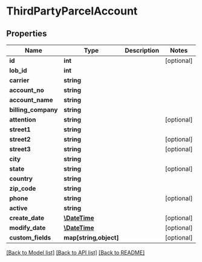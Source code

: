 # ThirdPartyParcelAccount

## Properties
Name | Type | Description | Notes
------------ | ------------- | ------------- | -------------
**id** | **int** |  | [optional] 
**lob_id** | **int** |  | 
**carrier** | **string** |  | 
**account_no** | **string** |  | 
**account_name** | **string** |  | 
**billing_company** | **string** |  | 
**attention** | **string** |  | [optional] 
**street1** | **string** |  | 
**street2** | **string** |  | [optional] 
**street3** | **string** |  | [optional] 
**city** | **string** |  | 
**state** | **string** |  | [optional] 
**country** | **string** |  | 
**zip_code** | **string** |  | 
**phone** | **string** |  | [optional] 
**active** | **string** |  | 
**create_date** | [**\DateTime**](\DateTime.md) |  | [optional] 
**modify_date** | [**\DateTime**](\DateTime.md) |  | [optional] 
**custom_fields** | **map[string,object]** |  | [optional] 

[[Back to Model list]](../README.md#documentation-for-models) [[Back to API list]](../README.md#documentation-for-api-endpoints) [[Back to README]](../README.md)


